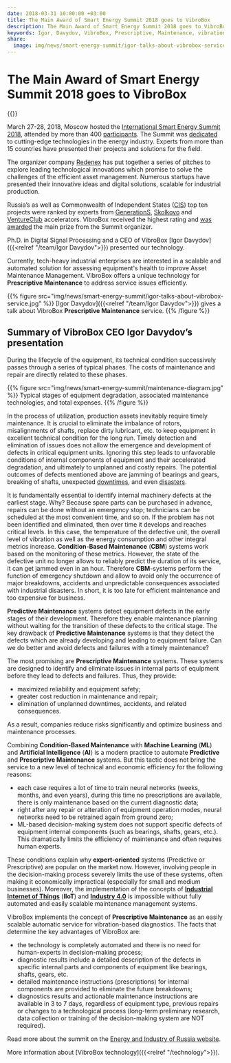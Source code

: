 ```yaml
---
date: 2018-03-31 10:00:00 +03:00
title: The Main Award of Smart Energy Summit 2018 goes to VibroBox
description: The Main Award of Smart Energy Summit 2018 goes to VibroBox
keywords: Igor, Davydov, VibroBox, Prescriptive, Maintenance, vibration, vibration-based, diagnostics, Moscow, Smart, Energy, Summit, 2018, promising, innovation, award, Predictive, Condition-Based, Monitoring, bearings
share:
  image: img/news/smart-energy-summit/igor-talks-about-vibrobox-service.jpg
---
```

# The Main Award of Smart Energy Summit 2018 goes to VibroBox

{{<date>}}

March 27-28, 2018, Moscow hosted the [International Smart Energy Summit 2018](http://smartenergysummit.ru/en/novosti/smart-energy-summit-2018-sostoyalsya!-podvedem-itogi), attended by more than 400 [participants](http://smartenergysummit.ru/en/#par). The Summit was [dedicated](http://smartenergysummit.ru/en/#pr1) to cutting-edge technologies in the energy industry. Experts from more than 15 countries have presented their projects and solutions for the field.

The organizer company [Redenex](http://www.redenex.com/en/) has put together a series of pitches to explore leading technological innovations which promise to solve the challenges of the efficient asset management. Numerous startups have presented their innovative ideas and digital solutions, scalable for industrial production.

Russia’s as well as Commonwealth of Independent States ([CIS](https://en.wikipedia.org/wiki/Commonwealth_of_Independent_States#Member_states)) top ten projects were ranked by experts from [GenerationS](http://en.generation-startup.ru/), [Skolkovo](http://sk.ru/) and [VentureClub](https://ventureclub.co/) accelerators. VibroBox received the highest rating and [was awarded](https://www.eprussia.ru/news/base/2018/2419430.htm) the main prize from the Summit organizer.

Ph.D. in Digital Signal Processing and a CEO of VibroBox [Igor Davydov]({{<relref "/team/Igor Davydov">}}) presented our technology.

Currently, tech-heavy industrial enterprises are interested in a scalable and automated solution for assessing equipment's health to improve Asset Maintenance Management. VibroBox offers a unique technology for **Prescriptive Maintenance** to address service issues efficiently.

{{% figure src="img/news/smart-energy-summit/igor-talks-about-vibrobox-service.jpg" %}}
[Igor Davydov]({{<relref "/team/Igor Davydov">}}) gives a talk about VibroBox **Prescriptive Maintenance** service.
{{% /figure %}}

## Summary of VibroBox CEO Igor Davydov’s presentation

During the lifecycle of the equipment, its technical condition successively passes through a series of typical phases. The costs of maintenance and repair are directly related to these phases.

{{% figure src="img/news/smart-energy-summit/maintenance-diagram.jpg" %}}
Typical stages of equipment degradation, associated maintenance technologies, and total expenses.
{{% /figure %}}

In the process of utilization, production assets inevitably require timely maintenance. It is crucial to eliminate the imbalance of rotors, misalignments of shafts, replace dirty lubricant, etc. to keep equipment in excellent technical condition for the long run. Timely detection and elimination of issues does not allow the emergence and development of defects in critical equipment units. Ignoring this step leads to unfavorable conditions of internal components of equipment and their accelerated degradation, and ultimately to unplanned and costly repairs. The potential outcomes of defects mentioned above are jamming of bearings and gears, breaking of shafts, unexpected [downtimes](https://www.researchgate.net/publication/48776663_Wind_turbine_downtime_and_its_importance_for_offshore_deployment), and even [disasters](https://en.wikipedia.org/wiki/2009_Sayano–Shushenskaya_power_station_accident).

It is fundamentally essential to identify internal machinery defects at the earliest stage. Why? Because spare parts can be purchased in advance, repairs can be done without an emergency stop; technicians can be scheduled at the most convenient time, and so on. If the problem has not been identified and eliminated, then over time it develops and reaches critical levels. In this case, the temperature of the defective unit, the overall level of vibration as well as the energy consumption and other integral metrics increase. **Condition-Based Maintenance** (**CBM**) systems work based on the monitoring of these metrics. However, the state of the defective unit no longer allows to reliably predict the duration of its service, it can get jammed even in an hour. Therefore **CBM**-systems perform the function of emergency shutdown and allow to avoid only the occurrence of major breakdowns, accidents and unpredictable consequences associated with industrial disasters. In short, it is too late for efficient maintenance and too expensive for business.

**Predictive Maintenance** systems detect equipment defects in the early stages of their development. Therefore they enable maintenance planning without waiting for the transition of these defects to the critical stage. The key drawback of **Predictive Maintenance** systems is that they detect the defects which are already developing and leading to equipment failure. Can we do better and avoid defects and failures with a timely maintenance?

The most promising are **Prescriptive Maintenance** systems. These systems are designed to identify and eliminate issues in internal parts of equipment before they lead to defects and failures. Thus, they provide:

* maximized reliability and equipment safety;
* greater cost reduction in maintenance and repair;
* elimination of unplanned downtimes, accidents, and related consequences.

As a result, companies reduce risks significantly and optimize business and maintenance processes.

Combining **Condition-Based Maintenance** with **Machine Learning** (**ML**) and **Artificial Intelligence** (**AI**) is a modern practice to automate **Predictive** and **Prescriptive Maintenance** systems. But this tactic does not bring the service to a new level of technical and economic efficiency for the following reasons:

* each case requires a lot of time to train neural networks (weeks, months, and even years), during this time no prescriptions are available, there is only maintenance based on the current diagnostic data;
* right after any repair or alteration of equipment operation modes, neural networks need to be retrained again from ground zero;
* ML-based decision-making system does not support specific defects of equipment internal components (such as bearings, shafts, gears, etc.). This dramatically limits the efficiency of maintenance and often requires human experts.

These conditions explain why **expert-oriented** systems (Predictive or Prescriptive) are popular on the market now. However, involving people in the decision-making process severely limits the use of these systems, often making it economically impractical (especially for small and medium businesses). Moreover, the implementation of the concepts of [**Industrial Internet of Things**](https://www.iiconsortium.org/pdf/IIC_Vocab_Technical_Report_2.0.pdf) (**IIoT**) and [**Industry 4.0**](https://www.plattform-i40.de/I40/Navigation/EN/Industrie40/WhatIsIndustrie40/what-is-industrie40.html) is impossible without fully automated and easily scalable maintenance management systems.

VibroBox implements the concept of **Prescriptive Maintenance** as an easily scalable automatic service for vibration-based diagnostics. The facts that determine the key advantages of VibroBox are:

* the technology is completely automated and there is no need for human-experts in decision-making process;
* diagnostic results include a detailed description of the defects in specific internal parts and components of equipment like bearings, shafts, gears, etc.
* detailed maintenance instructions (prescriptions) for internal components are provided to eliminate the future breakdowns;
* diagnostics results and actionable maintenance instructions are available in 3 to 7 days, regardless of equipment type, previous repairs or changes to a technological process (long-term preliminary research, data collection or training of the decision-making system are NOT required).

Read more about the summit on the [Energy and Industry of Russia website](https://www.eprussia.ru/news/base/2018/2419430.htm).

More information about [VibroBox technology]({{<relref "/technology">}}).
